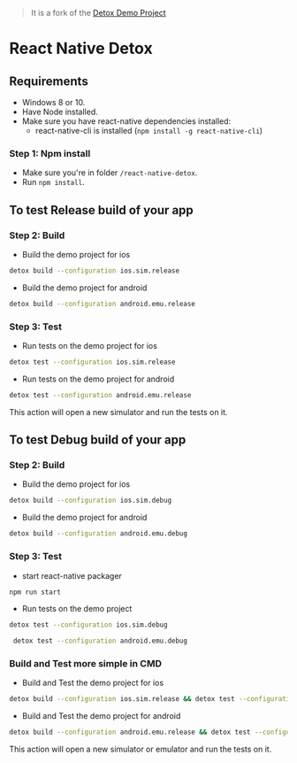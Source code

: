 > It is a fork of the [Detox Demo Project](https://github.com/wix/Detox/tree/master/examples/demo-react-native)

# React Native Detox

## Requirements
* Windows 8 or 10.
* Have Node installed.
* Make sure you have react-native dependencies installed:
   * react-native-cli is installed (`npm install -g react-native-cli`)

### Step 1: Npm install

* Make sure you're in folder `/react-native-detox`.
* Run `npm install`.

## To test Release build of your app
### Step 2: Build 
* Build the demo project for ios
 
 ```sh
 detox build --configuration ios.sim.release
 ```
 * Build the demo project for android
 
 ```sh
 detox build --configuration android.emu.release
 ```
 
### Step 3: Test 
* Run tests on the demo project for ios
 
 ```sh
 detox test --configuration ios.sim.release
 ```
* Run tests on the demo project for android
 
 ```sh
 detox test --configuration android.emu.release
 ```
 This action will open a new simulator and run the tests on it.

## To test Debug build of your app
### Step 2: Build 
* Build the demo project for ios
 
 ```sh
 detox build --configuration ios.sim.debug
 ```
* Build the demo project for android
 
 ```sh
 detox build --configuration android.emu.debug
 ``` 
 
### Step 3: Test 

 * start react-native packager
 
  ```sh
 npm run start
 ```
 * Run tests on the demo project
 
 ```sh
 detox test --configuration ios.sim.debug
 ```
```sh
 detox test --configuration android.emu.debug
 ```

### Build and Test more simple in CMD
* Build and Test the demo project for ios
 
 ```sh
 detox build --configuration ios.sim.release && detox test --configuration ios.sim.release
 ```
* Build and Test the demo project for android
 
 ```sh
 detox build --configuration android.emu.release && detox test --configuration android.emu.release
 ``` 

 This action will open a new simulator or emulator and run the tests on it.
